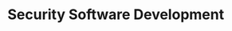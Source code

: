# Security Software Development

[](owasp-top-10-the-most-common-security-flaws-in-web-applications)

[](what-are-zero-day-vulnerabilities-and-who-uses-them)

[](ensure-your-software-s-safety-with-security-testing)